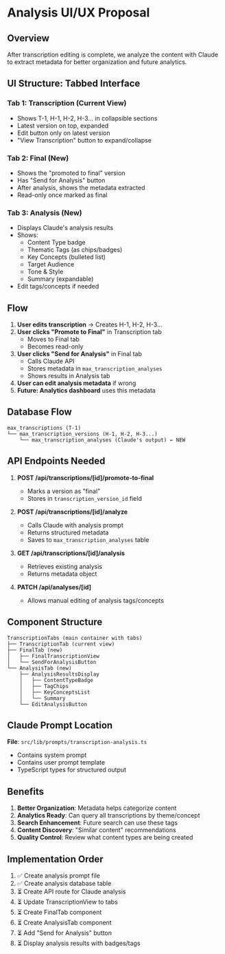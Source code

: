 # Analysis UI/UX Proposal

## Overview
After transcription editing is complete, we analyze the content with Claude to extract metadata for better organization and future analytics.

## UI Structure: Tabbed Interface

### Tab 1: **Transcription** (Current View)
- Shows T-1, H-1, H-2, H-3... in collapsible sections
- Latest version on top, expanded
- Edit button only on latest version
- "View Transcription" button to expand/collapse

### Tab 2: **Final** (New)
- Shows the "promoted to final" version
- Has "Send for Analysis" button
- After analysis, shows the metadata extracted
- Read-only once marked as final

### Tab 3: **Analysis** (New)
- Displays Claude's analysis results
- Shows:
  - Content Type badge
  - Thematic Tags (as chips/badges)
  - Key Concepts (bulleted list)
  - Target Audience
  - Tone & Style
  - Summary (expandable)
- Edit tags/concepts if needed

## Flow

1. **User edits transcription** → Creates H-1, H-2, H-3...
2. **User clicks "Promote to Final"** in Transcription tab
   - Moves to Final tab
   - Becomes read-only
3. **User clicks "Send for Analysis"** in Final tab
   - Calls Claude API
   - Stores metadata in `max_transcription_analyses`
   - Shows results in Analysis tab
4. **User can edit analysis metadata** if wrong
5. **Future: Analytics dashboard** uses this metadata

## Database Flow

```
max_transcriptions (T-1)
└── max_transcription_versions (H-1, H-2, H-3...)
    └── max_transcription_analyses (Claude's output) ← NEW
```

## API Endpoints Needed

1. **POST /api/transcriptions/[id]/promote-to-final**
   - Marks a version as "final"
   - Stores in `transcription_version_id` field

2. **POST /api/transcriptions/[id]/analyze**
   - Calls Claude with analysis prompt
   - Returns structured metadata
   - Saves to `max_transcription_analyses` table

3. **GET /api/transcriptions/[id]/analysis**
   - Retrieves existing analysis
   - Returns metadata object

4. **PATCH /api/analyses/[id]**
   - Allows manual editing of analysis tags/concepts

## Component Structure

```
TranscriptionTabs (main container with tabs)
├── TranscriptionTab (current view)
├── FinalTab (new)
│   ├── FinalTranscriptionView
│   └── SendForAnalysisButton
└── AnalysisTab (new)
    ├── AnalysisResultsDisplay
    │   ├── ContentTypeBadge
    │   ├── TagChips
    │   ├── KeyConceptsList
    │   └── Summary
    └── EditAnalysisButton
```

## Claude Prompt Location

**File**: `src/lib/prompts/transcription-analysis.ts`
- Contains system prompt
- Contains user prompt template
- TypeScript types for structured output

## Benefits

1. **Better Organization**: Metadata helps categorize content
2. **Analytics Ready**: Can query all transcriptions by theme/concept
3. **Search Enhancement**: Future search can use these tags
4. **Content Discovery**: "Similar content" recommendations
5. **Quality Control**: Review what content types are being created

## Implementation Order

1. ✅ Create analysis prompt file
2. ✅ Create analysis database table
3. ⏳ Create API route for Claude analysis
4. ⏳ Update TranscriptionView to tabs
5. ⏳ Create FinalTab component
6. ⏳ Create AnalysisTab component
7. ⏳ Add "Send for Analysis" button
8. ⏳ Display analysis results with badges/tags


